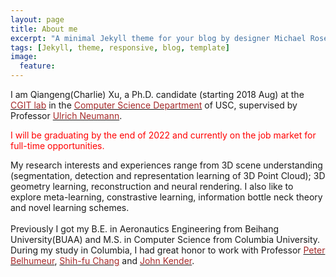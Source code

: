 ```yaml
---
layout: page
title: About me
excerpt: "A minimal Jekyll theme for your blog by designer Michael Rose."
tags: [Jekyll, theme, responsive, blog, template]
image:
  feature:
---
```


I am Qiangeng(Charlie) Xu, a Ph.D. candidate (starting 2018 Aug) at the <a href="https://sites.usc.edu/cgit/" target="_blank"><font color="brown">CGIT lab</font></a> in the <a href="https://www.cs.usc.edu/" target="_blank"><font color="brown">Computer Science Department</font></a> of USC, supervised by Professor <a href="https://sites.usc.edu/cgit/contact/ulrich-neumann/" target="_blank"><font color="brown">Ulrich Neumann</font></a>. 
<br />

<span style="color:red"> I will be graduating by the end of 2022 and currently on the job market for full-time opportunities. </span> 
<br />

My research interests and experiences range from 3D scene understanding (segmentation, detection and representation learning of 3D Point Cloud); 3D geometry learning, reconstruction and neural rendering. I also like to explore meta-learning, constrastive learning, information bottle neck theory and novel learning schemes.  
<br />
Previously I got my B.E. in Aeronautics Engineering from Beihang University(BUAA) and M.S. in Computer Science from Columbia University. During my study in Columbia, I had great honor to work with Professor <a href="https://www.peterbelhumeur.com/" target="_blank"><font color="brown">Peter Belhumeur</font></a>, <a href="https://www.ee.columbia.edu/~sfchang/" target="_blank"><font color="brown">Shih-fu Chang</font></a> and <a href="http://www.cs.columbia.edu/~jrk/" target="_blank"><font color="brown">John Kender</font></a>. 

